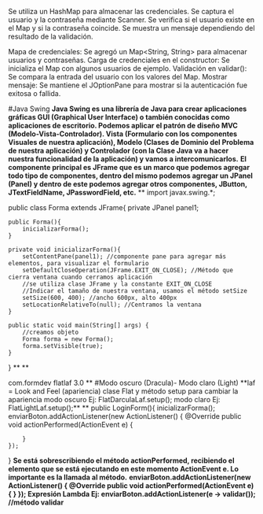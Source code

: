 Se utiliza un HashMap para almacenar las credenciales.
Se captura el usuario y la contraseña mediante Scanner.
Se verifica si el usuario existe en el Map y si la contraseña coincide.
Se muestra un mensaje dependiendo del resultado de la validación.

Mapa de credenciales: Se agregó un Map<String, String> para almacenar usuarios y contraseñas.
Carga de credenciales en el constructor: Se inicializa el Map con algunos usuarios de ejemplo.
Validación en validar(): Se compara la entrada del usuario con los valores del Map.
Mostrar mensaje: Se mantiene el JOptionPane para mostrar si la autenticación fue exitosa o fallida.

#Java Swing
**Java Swing es una librería de Java para crear aplicaciones gráficas GUI (Graphical User Interface)
o también conocidas como aplicaciones de escritorio. Podemos aplicar el patrón de diseño MVC (Modelo-Vista-Controlador).
Vista (Formulario con los componentes Visuales de nuestra aplicación), 
Modelo (Clases de Dominio del Problema de nuestra aplicación) y Controlador 
(con la Clase Java va a hacer nuestra funcionalidad de la aplicación) y vamos a intercomunicarlos.**
**El componente principal es JFrame que es un marco que podemos agregar todo tipo de componentes, 
dentro del mismo podemos agregar un JPanel (Panel) y dentro de este podemos agregar otros componentes, 
JButton, JTextFieldName, JPasswordField, etc.**
**
import javax.swing.*;

public class Forma extends JFrame{
    private JPanel panel1;

    public Forma(){
        inicializarForma();
    }

    private void inicializarForma(){
        setContentPane(panel1); //componente pane para agregar más elementos, para visualizar el formulario
        setDefaultCloseOperation(JFrame.EXIT_ON_CLOSE); //Método que cierra ventana cuando cerramos aplicación
        //se utiliza clase JFrame y la constante EXIT_ON_CLOSE
        //Indicar el tamaño de nuestra ventana, usamos el método setSize
        setSize(600, 400); //ancho 600px, alto 400px
        setLocationRelativeTo(null); //Centramos la ventana
    }

    public static void main(String[] args) {
        //creamos objeto
        Forma forma = new Forma();
        forma.setVisible(true);
    }
}
**
**
<!--Librería para agregar modo oscuro (dark) entre otros-->
<dependencies>
    <dependency>
        <groupId>com.formdev</groupId>
        <artifactId>flatlaf</artifactId>
        <version>3.0</version>
    </dependency>
</dependencies>
**
#Modo oscuro (Dracula)- Modo claro (Light)
**laf = Look and Feel (apariencia)
clase Flat y método setup para cambiar la apariencia
modo oscuro Ej: FlatDarculaLaf.setup();
modo claro Ej: FlatLightLaf.setup();**
**
public LoginForm(){
    inicializarForma();
    enviarBoton.addActionListener(new ActionListener() {
        @Override
        public void actionPerformed(ActionEvent e) {
            
        }
    });
}
**Se está sobrescribiendo el método actionPerformed, recibiendo el elemento que se
está ejecutando en este momento ActionEvent e. Lo importante es la llamada al método.**
**enviarBoton.addActionListener(new ActionListener() {
    @Override
    public void actionPerformed(ActionEvent e) {
    }
});
Expresión Lambda Ej: enviarBoton.addActionListener(e -> validar()); //método validar**

